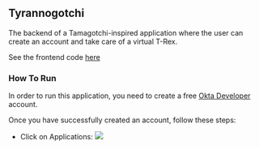 <h2>Tyrannogotchi</h1>

<p>The backend of a Tamagotchi-inspired application where the user can create an account and take care of a virtual T-Rex.</p>

<p>See the frontend code <a href="https://github.com/helenakolberg/tyrannogotchi_frontend">here</a></p>

<h3>How To Run</h3>

<p>In order to run this application, you need to create a free <a href="https://developer.okta.com/">Okta Developer</a> account.</p>

<p>Once you have successfully created an account, follow these steps:</p>

<ul>
    <li>
        Click on Applications:
        <img src="https://i.ibb.co/zsR2602/1-applications.png" />
    </li>

</ul>